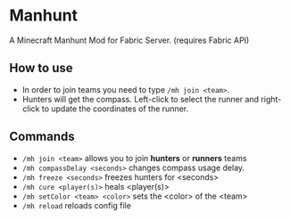 # Manhunt
A Minecraft Manhunt Mod for Fabric Server. (requires Fabric API)

## How to use
 - In order to join teams you need to type `/mh join <team>`.
 - Hunters will get the compass. Left-click to select the runner and right-click to update the coordinates of the runner.

## Commands
 - `/mh join <team>` allows you to join **hunters** or **runners** teams
 - `/mh compassDelay <seconds>` changes compass usage delay.
 - `/mh freeze <seconds>` freezes hunters for \<seconds\>
 - `/mh cure <player(s)>` heals \<player(s)\>
 - `/mh setColor <team> <color>` sets the \<color\> of the \<team\>
 - `/mh reload` reloads config file
